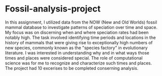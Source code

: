 # Fossil-analysis-project


In this assignment, I utilized data from the NOW (New and Old Worlds) fossil mammal database to investigate patterns of speciation over time and space. My focus was on discerning when and where speciation rates had been notably high. The task involved identifying time periods and locations in the history of mammals that were giving rise to exceptionally high numbers of new species, commonly known as the "species factory" in evolutionary literature. I was interested in understanding why and in what ways those times and places were considered special. The role of computational science was for me to recognize and characterize such times and places. The project had 10 excerises to be completed conserning analysis. 
